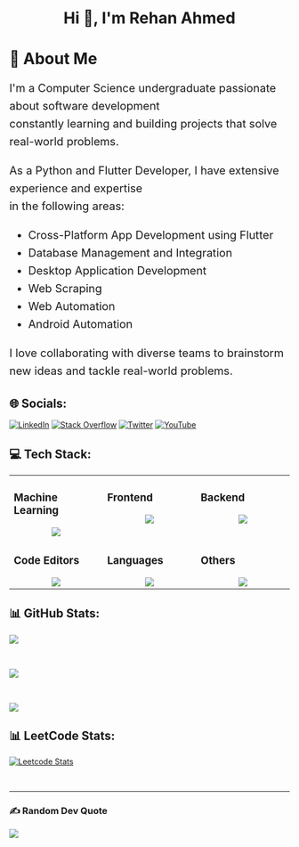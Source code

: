 <h1 align="center">Hi 👋, I'm Rehan Ahmed</h1>
<!-- <p align="center">
  <img src="https://readme-typing-svg.demolab.com/?lines=Data Science Enthusiast;Learning AI;IT - Professional;%20Loves%20to%20Learn%20New%20Things;Open%20to%20Hackathons;Open%20to%20Coding%20Contests&font=Fira%20Code&center=true&width=440&height=45&color=#bfcfde&vCenter=true&size=22&pause=1000">
</p> -->
<h1> 📖 About Me </h1> 
<p style="font-size: 20px; line-height: 1.6;">
  I'm a Computer Science undergraduate passionate about software development <br> constantly learning and building projects that solve real-world problems.  
</p>
<p style="font-size: 20px; line-height: 1.6;">
  As a Python and Flutter Developer, I have extensive experience and expertise <br> 
  in the following areas: 
</p>
<ul style="font-size: 20px; line-height: 1.6;">
  <li>Cross-Platform App Development using Flutter</li>
  <li>Database Management and Integration</li>
  <li>Desktop Application Development</li>
  <li>Web Scraping</li>
  <li>Web Automation</li>
  <li>Android Automation</li>
</ul>

<p style="font-size: 20px; line-height: 1.6;">
  I love collaborating with diverse teams to brainstorm <br> 
  new ideas and tackle real-world problems.
</p>


## 🌐 Socials:
[![LinkedIn](https://img.shields.io/badge/LinkedIn-%230077B5.svg?logo=linkedin&logoColor=white)](https://www.linkedin.com/in/muhammad-ilyas-ibrahim/) [![Stack Overflow](https://img.shields.io/badge/-Stackoverflow-FE7A16?logo=stack-overflow&logoColor=white)](https://stackoverflow.com/users/18039310) [![Twitter](https://img.shields.io/badge/Twitter-%231DA1F2.svg?logo=Twitter&logoColor=white)](https://twitter.com/TechWizard137) [![YouTube](https://img.shields.io/badge/YouTube-%23FF0000.svg?logo=YouTube&logoColor=white)](https://youtube.com/c/TECHWIZARD137) 


##  💻 Tech Stack:

<table><tr><td valign="top" width="25%">
  
### Machine Learning
<a href="https://github.com/Muhammad-Ilyas-Ibrahim/">
<div align="center">
       <img src="https://skillicons.dev/icons?i=tensorflow,scikitlearn,opencv,numpy,pandas,matplotlib,pil,&perline=4" /> 
</div>
</a>
</td><td valign="top" width="25%">

### Frontend  
<a href="https://github.com/Muhammad-Ilyas-Ibrahim/">
<div align="center">  
       <img src="https://skillicons.dev/icons?i=html,css,bootstrap,&perline=4" />   <!--   bootstrap,materialui,tailwind,js,react,nextjs,jquery,antdesign -->
</div>
</a>
 </td><td valign="top" width="25%">
        
### Backend
<a href="https://github.com/Muhammad-Ilyas-Ibrahim/">
<div align="center">
       <img src="https://skillicons.dev/icons?i=mysql,sqlite,mongodb&perline=4" /> <!--   firebase,nodejs,express -->
</div>
</a>

</td>
</tr>
<tr><td valign="top" width="25%">

### Code Editors  
<a href="https://github.com/Muhammad-Ilyas-Ibrahim/">
<div align="center">  
       <img src="https://skillicons.dev/icons?i=vscode,pycharm,&perline=4" /> 
</div>
</a>
</td><td valign="top" width="25%">
    
###  Languages
<a href="https://github.com/Muhammad-Ilyas-Ibrahim/">
<div align="center"> 
    <img src="https://skillicons.dev/icons?i=python,cpp,javascript,&perline=4" /> 
</div>
</a>
</td><td valign="top" width="25%">

### Others 
<a href="https://github.com/Muhammad-Ilyas-Ibrahim/">
<div align="center">  
       <img src="https://skillicons.dev/icons?i=git,github,figma,linux,&perline=4" /> 
</div>
</a>
 </td> 
</tr>
</table>


## 📊 GitHub Stats:
<!-- This is my deployed API, I think it's not public. I have to check it later -->
<!-- ![](https://github-readme-streak-stats-it8q8f01c.vercel.app?user=Muhammad-Ilyas-Ibrahim&theme=highcontrast) -->

![](https://github-readme-streak-stats-eight.vercel.app/?user=Muhammad-Ilyas-Ibrahim&theme=highcontrast)

</br>

![](https://github-readme-stats.vercel.app/api?username=Muhammad-Ilyas-Ibrahim&theme=dark&hide_border=true&include_all_commits=true&count_private=true)

</br>

![](https://github-readme-stats.vercel.app/api/top-langs/?username=Muhammad-Ilyas-Ibrahim&theme=dark&hide_border=true&include_all_commits=true&count_private=true&layout=compact)


## 📊 LeetCode Stats:
[![Leetcode Stats](https://leetcard.jacoblin.cool/ilyas137?ext=activity)](https://leetcode.com/ilyas137)


</br>
<hr>

 ### ✍️ Random Dev Quote
![](https://quotes-github-readme.vercel.app/api?type=horizontal&theme=radical)
